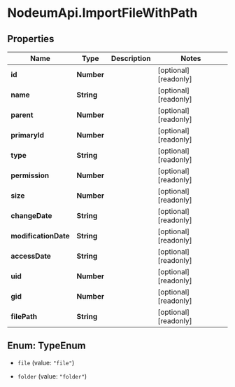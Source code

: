 # NodeumApi.ImportFileWithPath

## Properties

Name | Type | Description | Notes
------------ | ------------- | ------------- | -------------
**id** | **Number** |  | [optional] [readonly] 
**name** | **String** |  | [optional] [readonly] 
**parent** | **Number** |  | [optional] [readonly] 
**primaryId** | **Number** |  | [optional] [readonly] 
**type** | **String** |  | [optional] [readonly] 
**permission** | **Number** |  | [optional] [readonly] 
**size** | **Number** |  | [optional] [readonly] 
**changeDate** | **String** |  | [optional] [readonly] 
**modificationDate** | **String** |  | [optional] [readonly] 
**accessDate** | **String** |  | [optional] [readonly] 
**uid** | **Number** |  | [optional] [readonly] 
**gid** | **Number** |  | [optional] [readonly] 
**filePath** | **String** |  | [optional] [readonly] 



## Enum: TypeEnum


* `file` (value: `"file"`)

* `folder` (value: `"folder"`)




